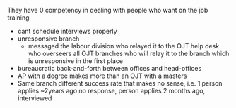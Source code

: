 They have 0 competency in dealing with people who want on the job training
- cant schedule interviews properly
- unresponsive branch
	- messaged the labour division who relayed it to the OJT help desk who overseers all OJT branches who will relay it to the branch which is unresponsive in the first place
- bureaucratic back-and-forth between offices and head-offices
- AP with a degree makes more than an OJT with a masters
- Same branch different success rate that makes no sense, i.e. 1 person applies ~2years ago no response, person applies 2 months ago, interviewed
